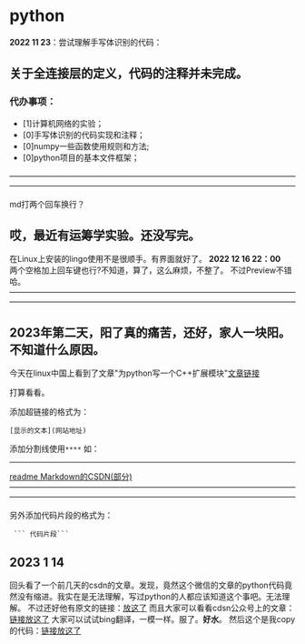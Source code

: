 # python
**2022 11 23**：尝试理解手写体识别的代码：

## 关于全连接层的定义，代码的注释并未完成。

### 代办事项：
- [1]计算机网络的实验；  
- [0]手写体识别的代码实现和注释；  
- [0]numpy一些函数使用规则和方法;  
- [0]python项目的基本文件框架；


————————————————————————————————————————————————————————————————————————

md打两个回车换行？


## 哎，最近有运筹学实验。还没写完。
在Linux上安装的lingo使用不是很顺手。有界面就好了。
**2022 12 16 22：00**  <br>两个空格加上回车键也行?不知道，算了，这么麻烦，不整了。
不过Preview不错哈。
————————————————————————————————————————————————————————————————————————  


## 2023年第二天，阳了真的痛苦，还好，家人一块阳。不知道什么原因。


今天在linux中国上看到了文章"为python写一个C++扩展模块"[文章链接](https://linux.cn/article-15405-1.html)


打算看看。


添加超链接的格式为：
```
[显示的文本](网站地址)
```
添加分割线使用```****```
如：
****
[readme Markdown的CSDN(部分)](https://blog.csdn.net/m0_37622530/article/details/80456270)
————————————————————————————————————————————————————————————————————————

另外添加代码片段的格式为：
```
 ``` 代码片段```
```

## 2023 1 14 
回头看了一个前几天的csdn的文章。发现，竟然这个微信的文章的python代码竟然没有缩进。我实在是无法理解，写过python的人都应该知道这个事吧。无法理解。
不过还好他有原文的链接：[放这了](https://vgel.me/posts/donut/)
而且大家可以看看cdsn公众号上的文章：[链接放这了](https://mp.weixin.qq.com/s/eYU5pa9Xidmhxhv4STBrPA)
大家可以试试bing翻译，一模一样。服了。**好水**。
然后这个是我copy的代码：[链接放这了](./SDF_python/readme.md)
